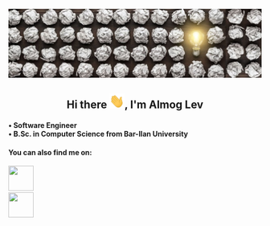 ![](innovation.jpg)

<html>
<h2 align="center">Hi there <img src="https://raw.githubusercontent.com/ABSphreak/ABSphreak/master/gifs/Hi.gif" width="30px">, I'm Almog Lev</h2>
<h4 align="left">
• Software Engineer<br>
• B.Sc. in Computer Science from Bar-Ilan University<br>
</h4>
<h4 align="left">You can also find me on:</h4>
<a href="https://www.linkedin.com/in/almoglev" target="_blank">
  <img src="https://img.icons8.com/color/48/000000/linkedin.png"/ width="50" height="50">
</a>
</br>
<a href="https://almoglev.github.io/" target="_blank"><img src="https://img.icons8.com/cotton/64/000000/website--v1.png" width="50" height="50"/></a>
</html>
